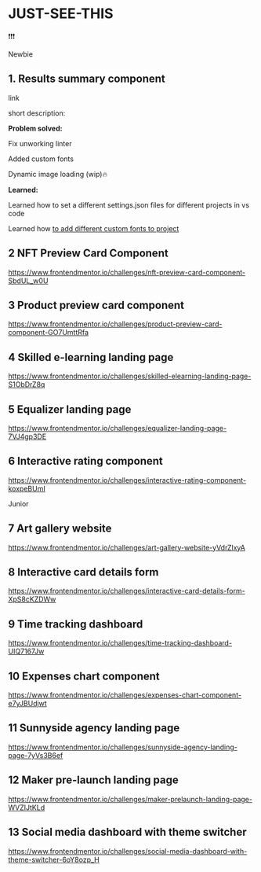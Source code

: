 # JUST-SEE-THIS
❗️❗️❗️


Newbie

## 1. Results summary component

link 

short description: 

**Problem solved:**

Fix unworking linter

Added custom fonts

Dynamic image loading (wip)🔥

**Learned:**

Learned how to set a different settings.json files for different projects in vs code

Learned how [to add different custom fonts to project](https://doka.guide/css/font-face/)

## 2 NFT Preview Card Component

https://www.frontendmentor.io/challenges/nft-preview-card-component-SbdUL_w0U


## 3 Product preview card component

https://www.frontendmentor.io/challenges/product-preview-card-component-GO7UmttRfa

## 4 Skilled e-learning landing page

https://www.frontendmentor.io/challenges/skilled-elearning-landing-page-S1ObDrZ8q

## 5 Equalizer landing page

https://www.frontendmentor.io/challenges/equalizer-landing-page-7VJ4gp3DE

## 6 Interactive rating component

https://www.frontendmentor.io/challenges/interactive-rating-component-koxpeBUmI


Junior 

## 7 Art gallery website

https://www.frontendmentor.io/challenges/art-gallery-website-yVdrZlxyA

## 8 Interactive card details form

https://www.frontendmentor.io/challenges/interactive-card-details-form-XpS8cKZDWw

## 9 Time tracking dashboard

https://www.frontendmentor.io/challenges/time-tracking-dashboard-UIQ7167Jw

## 10 Expenses chart component

https://www.frontendmentor.io/challenges/expenses-chart-component-e7yJBUdjwt

## 11 Sunnyside agency landing page

https://www.frontendmentor.io/challenges/sunnyside-agency-landing-page-7yVs3B6ef

## 12 Maker pre-launch landing page

https://www.frontendmentor.io/challenges/maker-prelaunch-landing-page-WVZIJtKLd

## 13 Social media dashboard with theme switcher

https://www.frontendmentor.io/challenges/social-media-dashboard-with-theme-switcher-6oY8ozp_H
